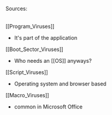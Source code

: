 Sources:

\
[[Program_Viruses]]
- It's part of the application

[[Boot_Sector_Viruses]]
- Who needs an [[OS]] anyways?

[[Script_Viruses]]
- Operating system and browser based

[[Macro_Viruses]]
- common in Microsoft Office
